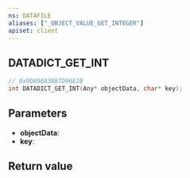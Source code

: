 ```yaml
---
ns: DATAFILE
aliases: ["_OBJECT_VALUE_GET_INTEGER"]
apiset: client
---
```

## DATADICT_GET_INT

```c
// 0x9D896A3B87D96E2B
int DATADICT_GET_INT(Any* objectData, char* key);
```


## Parameters
* **objectData**:
* **key**:

## Return value